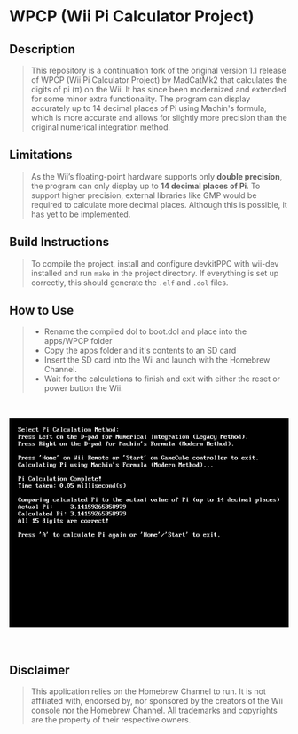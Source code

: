 # WPCP (Wii Pi Calculator Project)

## Description

> This repository is a continuation fork of the original version 1.1 release of WPCP (Wii Pi Calculator Project) by MadCatMk2 that calculates the digits of pi (π) on the Wii.
  It has since been modernized and extended for some minor extra functionality. The program can display accurately up to 14 decimal places of Pi using Machin's formula,
  which is more accurate and allows for slightly more precision than the original numerical integration method.

## Limitations

> As the Wii’s floating-point hardware supports only **double precision**,
  the program can only display up to **14 decimal places of Pi**. To support higher precision, external
  libraries like GMP would be required to calculate more decimal places. Although this is possible, it has yet to be implemented.


## Build Instructions

> To compile the project, install and configure devkitPPC with wii-dev installed and run `make` in the project directory. If everything is set up correctly, this should generate the `.elf` and `.dol` files.

## How to Use


> - Rename the compiled dol to boot.dol and place into the apps/WPCP folder
> - Copy the apps folder and it's contents to an SD card
> - Insert the SD card into the Wii and launch with the Homebrew Channel.
> - Wait for the calculations to finish and exit with either the reset or power button the Wii.

&nbsp;

![WPCP 1.1 Screenshot](https://github.com/DeltaResero/WPCPP/blob/main/extras/wpcp_v1-4_screenshot.png?raw=true)

&nbsp;

## Disclaimer

> This application relies on the Homebrew Channel to run. It is not affiliated with, endorsed by, nor sponsored by the creators of the Wii console nor the Homebrew Channel.
  All trademarks and copyrights are the property of their respective owners.
